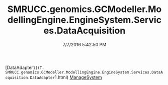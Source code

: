 ﻿---
title: SMRUCC.genomics.GCModeller.ModellingEngine.EngineSystem.Services.DataAcquisition
date: 7/7/2016 5:42:50 PM
---

[DataAdapter`1](T-SMRUCC.genomics.GCModeller.ModellingEngine.EngineSystem.Services.DataAcquisition.DataAdapter`1.html)
[ManageSystem](T-SMRUCC.genomics.GCModeller.ModellingEngine.EngineSystem.Services.DataAcquisition.ManageSystem.html)
